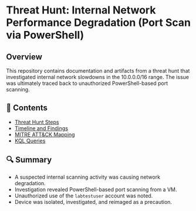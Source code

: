 # Threat Hunt: Internal Network Performance Degradation (Port Scan via PowerShell)

## Overview

This repository contains documentation and artifacts from a threat hunt that investigated internal network slowdowns in the 10.0.0.0/16 range. The issue was ultimately traced back to unauthorized PowerShell-based port scanning.

## 📁 Contents

- [Threat Hunt Steps](./THREAT_HUNT_STEPS.md)
- [Timeline and Findings](./TIMELINE_FINDINGS.md)
- [MITRE ATT&CK Mapping](./MITRE_MAPPING.md)
- [KQL Queries](./QUERIES)

## 🔍 Summary

- A suspected internal scanning activity was causing network degradation.
- Investigation revealed PowerShell-based port scanning from a VM.
- Unauthorized use of the `labtestuser` account was noted.
- Device was isolated, investigated, and reimaged as a precaution.
